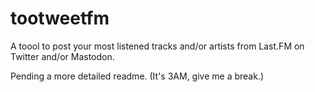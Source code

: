 # tootweetfm
A toool to post your most listened tracks and/or artists from Last.FM on Twitter and/or Mastodon.
  
Pending a more detailed readme. (It's 3AM, give me a break.)

